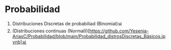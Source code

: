 # Probabilidad

  1. Distribuciones Discretas de probabiliad (Binomial)📊
  2. (Distribuciones continuas (Normal))[https://github.com/Yesenia-AriasC/Probabilidad/blob/main/Probabilidad_distrosDiscretas_Básicos.ipynb]📊
